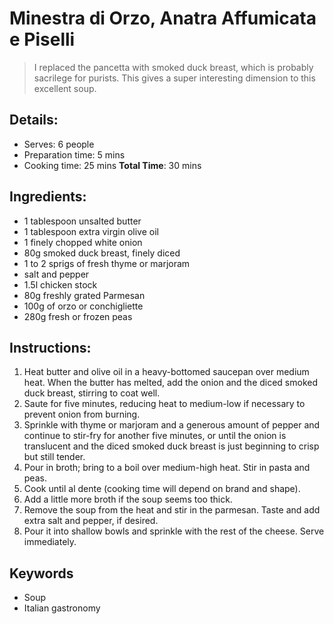 # Minestra di Orzo, Anatra Affumicata e Piselli

> I replaced the pancetta with smoked duck breast, which is probably sacrilege for purists. This gives a super interesting dimension to this excellent soup.

## Details:
* Serves: 6 people
* Preparation time: 5 mins
* Cooking time: 25 mins
**Total Time**: 30 mins

## Ingredients:
* 1 tablespoon unsalted butter
* 1 tablespoon extra virgin olive oil
* 1 finely chopped white onion
* 80g smoked duck breast, finely diced
* 1 to 2 sprigs of fresh thyme or marjoram
* salt and pepper
* 1.5l chicken stock
* 80g freshly grated Parmesan
* 100g of orzo or conchigliette
* 280g fresh or frozen peas

## Instructions:
1. Heat butter and olive oil in a heavy-bottomed saucepan over medium heat. When the butter has melted, add the onion and the diced smoked duck breast, stirring to coat well.
1. Saute for five minutes, reducing heat to medium-low if necessary to prevent onion from burning. 
1. Sprinkle with thyme or marjoram and a generous amount of pepper and continue to stir-fry for another five minutes, or until the onion is translucent and the diced smoked duck breast is just beginning to crisp but still tender.
1. Pour in broth; bring to a boil over medium-high heat. Stir in pasta and peas.
1. Cook until al dente (cooking time will depend on brand and shape).
1. Add a little more broth if the soup seems too thick.
1. Remove the soup from the heat and stir in the parmesan. Taste and add extra salt and pepper, if desired.
1. Pour it into shallow bowls and sprinkle with the rest of the cheese. Serve immediately. 

## Keywords
* Soup
* Italian gastronomy